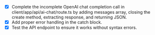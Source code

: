 - [x] Complete the incomplete OpenAI chat completion call in client/app/api/ai-chat/route.ts by adding messages array, closing the create method, extracting response, and returning JSON.
- [x] Add proper error handling in the catch block.
- [x] Test the API endpoint to ensure it works without syntax errors.